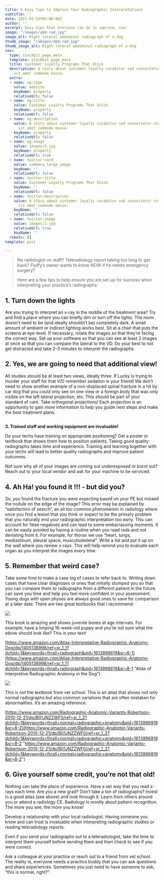 ```yaml
---
title: 5 Easy Tips to Improve Your Radiographic Interpretations
subtitle: ''
date: 2021-02-23T05:00:00Z
author: ''
excerpt: Easy tips that everyone can do to improve, now!
image: "/images/abd-rad.jpg"
image_alt: Right lateral abdominal radiograph of a dog
thumb_image: "/images/abd-rad.jpg"
thumb_image_alt: Right lateral abdominal radiograph of a dog
seo:
  type: stackbit_page_meta
  template: stackbit_page_meta
  title: Customer Loyalty Programs That Stick
  description: A story about customer loyalty curabitur sed consectetur nisi. Integer
    sit amet commodo massa.
  extra:
  - name: og:type
    value: website
    keyName: property
    relativeUrl: false
  - name: og:title
    value: Customer Loyalty Programs That Stick
    keyName: property
    relativeUrl: false
  - name: og:description
    value: A story about customer loyalty curabitur sed consectetur nisi. Integer
      sit amet commodo massa.
    keyName: property
    relativeUrl: false
  - name: og:image
    value: images/3.jpg
    keyName: property
    relativeUrl: true
  - name: twitter:card
    value: summary_large_image
    keyName: ''
    relativeUrl: false
  - name: twitter:title
    value: Customer Loyalty Programs That Stick
    keyName: ''
    relativeUrl: false
  - name: twitter:description
    value: A story about customer loyalty curabitur sed consectetur nisi. Integer
      sit amet commodo massa.
    keyName: ''
    relativeUrl: false
  - name: twitter:image
    value: images/3.jpg
    relativeUrl: true
    keyName: ''
  robots: []
template: post

---
```

> No radiologist on staff? Teleradiology report taking too long to get back? Fluffy’s owner wants to know NOW if he needs emergency surgery? 
>
> Here are a few tips to help ensure you are set up for success when interpreting your practice’s radiographs:

## **1. Turn down the lights**

Are you trying to interpret an x-ray in the middle of the treatment area? Try and find a place where you can briefly dim or turn off the lights. The room doesn't need to be (and ideally shouldn’t be) completely dark. A small amount of ambient or indirect lighting works best. Sit at a chair that puts the screens at eye-level. If necessary, rotate the images so that they’re facing the correct way. Set up your software so that you can see at least 2 images at once so that you can compare the lateral to the VD. Do your best to not get distracted and take 2-3 minutes to interpret the radiographs.

## **2. Yes, we are going to need that additional view!**

All studies should be at least two views, ideally three. If Lucky is trying to murder your staff for that V/D remember sedation is your friend! We don’t need to show another example of a non-displaced spinal fracture in a hit by car dog that you could only see on one view or a foreign body that was only visible on the left lateral projection, etc. This should be part of your standard of care. Take orthogonal projections! Each projection is an opportunity to gain more information to help you guide next steps and make the best treatment plans.

##   
   
**3. Trained staff and working equipment are invaluable!**

Do your techs have training on appropriate positioning? Get a poster or textbook that shows them how to position patients. Taking good quality radiographs takes time and experience. Training and learning together with your techs will lead to better quality radiographs and improve patient outcomes.   
   
 Not sure why all of your images are coming out underexposed or burnt out? Reach out to your local vendor and ask for your machine to be serviced.

## **4. Ah Ha! you found it !!! - but did you?**

So, you found the fracture you were expecting based on your PE but missed the nodule on the edge of the image? This error may be explained by “satisfaction of search”, an all too common phenomenon in radiology where once you find a lesion that you think or expect to be the primary problem that you naturally end your radiographic interpretation too early. This can account for false negatives and can lead to some embarrassing moments. It can be easily avoided by having a routine when you read rads and not deviating from it. For example, for thorax we use “heart, lungs, mediastinum, pleural space, musculoskeletal”. Write a list and put it up on the wall where you review x-rays. This will help remind you to evaluate each organ as you interpret the images every time.

## **5. Remember that weird case?**

Take some time to make a case log of cases to refer back to. Writing down cases that have clear diagnoses or ones that initially stumped you so that you can compare them to radiographs from a different patient in the future can save you time and help you feel more confident in your assessment. Young dogs with open physes are always good ones to save for comparison at a later date. There are two great textbooks that I recommend:

![](/images/coulson.jpg)

This book is amazing and shows juvenile bones at age intervals. For example, have a limping 16-week-old puppy and you’re not sure what the elbow should look like? This is your text!

[https://www.amazon.com/Atlas-Interpretative-Radiographic-Anatomy-Dog/dp/1405138998/ref=sr_1_1?dchild=1&keywords=thrall+radiograph&qid=1613996619&sr=8-1](https://www.amazon.com/Atlas-Interpretative-Radiographic-Anatomy-Dog/dp/1405138998/ref=sr_1_1?dchild=1&keywords=thrall+radiograph&qid=1613996619&sr=8-1 "Atlas of Interpretive Radiographic Anatomy in the Dog")[ ]()

![](/images/atlas.jpg)

This is not the textbook from vet school. This is an atlas that shows not only normal radiographs but also common variations that are often mistaken for abnormalities. It’s an amazing reference.

[https://www.amazon.com/Radiographic-Anatomic-Variants-Robertson-2010-12-21/dp/B01JNZZWF0/ref=sr_1_2?dchild=1&keywords=thrall+normal+radiographic+anatomy&qid=1613996919&sr=8-2](https://www.amazon.com/Radiographic-Anatomic-Variants-Robertson-2010-12-21/dp/B01JNZZWF0/ref=sr_1_2?dchild=1&keywords=thrall+normal+radiographic+anatomy&qid=1613996919&sr=8-2 "https://www.amazon.com/Radiographic-Anatomic-Variants-Robertson-2010-12-21/dp/B01JNZZWF0/ref=sr_1_2?dchild=1&keywords=thrall+normal+radiographic+anatomy&qid=1613996919&sr=8-2") 

## **6. Give yourself some credit, you’re not that old!**

Nothing can take the place of experience. Have a set way that you read x-rays each time. Are you a new grad? Don’t take a ton of radiographs? Invest in a good atlas (see above) and look through it. Learn from others around you or attend a radiology CE. Radiology is mostly about pattern recognition. The more you see, the more you know!

Develop a relationship with your local radiologist. Having someone you know and can trust is invaluable when interpreting radiographic studies or reading teleradiology reports.

Even if you send your radiographs out to a teleradiologist, take the time to interpret them yourself before sending them and then check to see if you were correct.

Ask a colleague at your practice or reach out to a friend from vet school. The reality is, everyone needs a practice buddy that you can ask questions and share experiences. Sometimes you just need to have someone to ask, “this is normal, right?”.